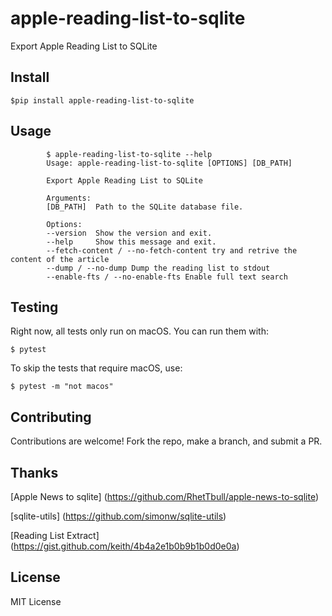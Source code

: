 # apple-reading-list-to-sqlite

Export Apple Reading List to SQLite

## Install

    $pip install apple-reading-list-to-sqlite

## Usage

            $ apple-reading-list-to-sqlite --help
            Usage: apple-reading-list-to-sqlite [OPTIONS] [DB_PATH]

            Export Apple Reading List to SQLite

            Arguments:
            [DB_PATH]  Path to the SQLite database file.

            Options:
            --version  Show the version and exit.
            --help     Show this message and exit.
            --fetch-content / --no-fetch-content try and retrive the content of the article
            --dump / --no-dump Dump the reading list to stdout
            --enable-fts / --no-enable-fts Enable full text search

## Testing

Right now, all tests only run on macOS. You can run them with:

    $ pytest

To skip the tests that require macOS, use:

    $ pytest -m "not macos"

## Contributing

Contributions are welcome! Fork the repo, make a branch, and submit a PR.

## Thanks


   [Apple News to sqlite] (https://github.com/RhetTbull/apple-news-to-sqlite)

   [sqlite-utils] (https://github.com/simonw/sqlite-utils)

   [Reading List Extract] (https://gist.github.com/keith/4b4a2e1b0b9b1b0d0e0a)

## License

MIT License
